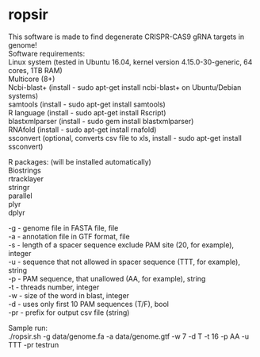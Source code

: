 # ropsir
This software is made to find degenerate CRISPR-CAS9 gRNA targets in genome! <br/>
Software requirements: <br/>
Linux system (tested in Ubuntu 16.04, kernel version 4.15.0-30-generic, 64 cores, 1TB RAM) <br/>
Multicore (8+) <br/>
Ncbi-blast+ (install - sudo apt-get install ncbi-blast+ on Ubuntu/Debian systems) <br/>
samtools (install - sudo apt-get install samtools) <br/>
R language (install - sudo apt-get install Rscript) <br/>
blastxmlparser (install - sudo gem install blastxmlparser) <br/>
RNAfold (install - sudo apt-get install rnafold) <br/>
ssconvert (optional, converts csv file to xls, install - sudo apt-get install ssconvert) <br/>

R packages: (will be installed automatically) <br/>
Biostrings <br/>
rtracklayer <br/>
stringr <br/>
parallel <br/>
plyr <br/>
dplyr <br/>

-g - genome file in FASTA file, file <br/>
-a - annotation file in GTF format, file <br/>
-s - length of a spacer sequence exclude PAM site (20, for example), integer <br/>
-u - sequence that not allowed in spacer sequence (TTT, for example), string <br/>
-p - PAM sequence, that unallowed (AA, for example), string <br/>
-t - threads number, integer <br/>
-w - size of the word in blast, integer <br/>
-d - uses only first 10 PAM sequences (T/F), bool <br/>
-pr - prefix for output csv file (string) <br/>


Sample run: <br/>
./ropsir.sh -g data/genome.fa -a data/genome.gtf -w 7 -d T -t 16 -p AA -u TTT -pr testrun <br/>
